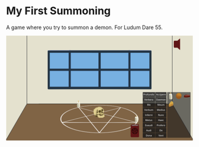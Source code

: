 # My First Summoning

A game where you try to summon a demon. For Ludum Dare 55.

![](screenshot.PNG)